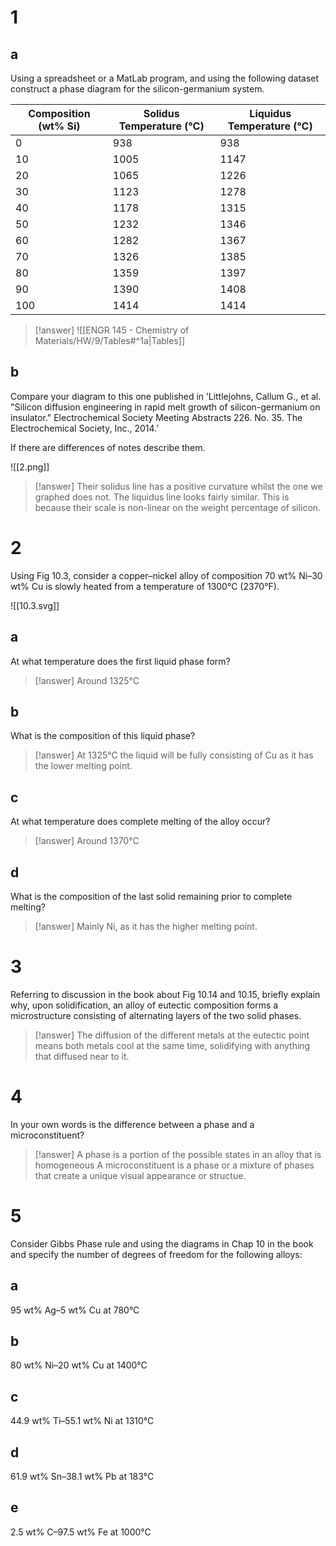 # 1

## a

Using a spreadsheet or a MatLab program, and using the following dataset construct a phase diagram for the silicon-germanium system.

| Composition (wt% Si) | Solidus Temperature (°C) | Liquidus Temperature (°C) |
| -------------------- | ------------------------ | ------------------------- |
| 0                    | 938                      | 938                       |
| 10                   | 1005                     | 1147                      |
| 20                   | 1065                     | 1226                      |
| 30                   | 1123                     | 1278                      |
| 40                   | 1178                     | 1315                      |
| 50                   | 1232                     | 1346                      |
| 60                   | 1282                     | 1367                      |
| 70                   | 1326                     | 1385                      |
| 80                   | 1359                     | 1397                      |
| 90                   | 1390                     | 1408                      |
| 100                  | 1414                     | 1414                      |

> [!answer]
> ![[ENGR 145 - Chemistry of Materials/HW/9/Tables#^1a|Tables]]

## b

Compare your diagram to this one published in ‘Littlejohns, Callum G., et al. "Silicon diffusion engineering in rapid melt growth of silicon-germanium on insulator." Electrochemical Society Meeting Abstracts 226. No. 35. The Electrochemical
Society, Inc., 2014.’

If there are differences of notes describe them.

![[2.png]]

> [!answer]
> Their solidus line has a positive curvature whilst the one we graphed does not. The liquidus line looks fairly similar. This is because their scale is non-linear on the weight percentage of silicon.

# 2

Using Fig 10.3, consider a copper–nickel alloy of composition 70 wt% Ni–30 wt% Cu is slowly heated from a temperature of 1300°C (2370°F).

![[10.3.svg]]

## a

At what temperature does the first liquid phase form?

> [!answer]
> Around 1325°C

## b

What is the composition of this liquid phase?

> [!answer]
> At 1325°C the liquid will be fully consisting of Cu as it has the lower melting point.

## c

At what temperature does complete melting of the alloy occur?

> [!answer]
> Around 1370°C

## d

What is the composition of the last solid remaining prior to complete melting?

> [!answer]
> Mainly Ni, as it has the higher melting point.

# 3

Referring to discussion in the book about Fig 10.14 and 10.15, briefly explain why, upon solidification, an alloy of eutectic composition forms a microstructure consisting of alternating layers of the two solid phases.

> [!answer]
> The diffusion of the different metals at the eutectic point means both metals cool at the same time, solidifying with anything that diffused near to it.

# 4

In your own words is the difference between a phase and a microconstituent?

> [!answer]
> A phase is a portion of the possible states in an alloy that is homogeneous
> A microconstituent is a phase or a mixture of phases that create a unique visual appearance or structue.

# 5

Consider Gibbs Phase rule and using the diagrams in Chap 10 in the book and specify the number of degrees of freedom for the following alloys:

## a

95 wt% Ag–5 wt% Cu at 780°C

## b

80 wt% Ni–20 wt% Cu at 1400°C

## c

44.9 wt% Ti–55.1 wt% Ni at 1310°C

## d

61.9 wt% Sn–38.1 wt% Pb at 183°C

## e

2.5 wt% C–97.5 wt% Fe at 1000°C

